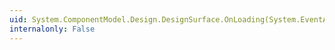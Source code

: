 ```yaml
---
uid: System.ComponentModel.Design.DesignSurface.OnLoading(System.EventArgs)
internalonly: False
---
```

